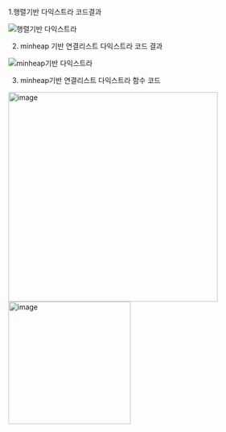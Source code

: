 1.행렬기반 다익스트라 코드결과


![행렬기반 다익스트라](https://github.com/user-attachments/assets/9c21933e-c47b-49c3-9eeb-107e85cc4908)


2. minheap 기반 연결리스트 다익스트라 코드 결과


![minheap기반 다익스트라](https://github.com/user-attachments/assets/9a6027ac-85b4-4fc6-8d55-75e2f57d96c5)


3. minheap기반 연결리스트 다익스트라 함수 코드


<img width="416" alt="image" src="https://github.com/user-attachments/assets/5be9f5c3-3d76-43b4-a6a7-3fa2119d8109">

<img width="243" alt="image" src="https://github.com/user-attachments/assets/7d9aa1c1-dca5-44ef-87b7-c9a37448d906">
